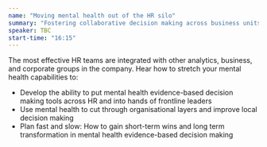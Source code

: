 ```yaml
---
name: "Moving mental health out of the HR silo"
summary: "Fostering collaborative decision making across business units"
speaker: TBC
start-time: "16:15"
---
```


The most effective HR teams are integrated with other analytics, business, and corporate groups in the company. Hear how to stretch your mental health capabilities to:

- Develop the ability to put mental health evidence-based decision making tools across HR and into hands of frontline leaders
- Use mental health to cut through organisational layers and improve local decision making
- Plan fast and slow: How to gain short-term wins and long term transformation in mental health evidence-based decision making
